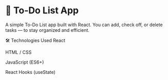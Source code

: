 # 📝 To-Do List App

A simple To-Do List app built with React. You can add, check off, or delete tasks — to stay organized and efficient.


🛠️ Technologies Used
React

HTML / CSS

JavaScript (ES6+)

React Hooks (useState)
